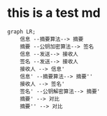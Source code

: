 # this is a test md```mermaidgraph LR;	信息 --摘要算法--> 摘要	摘要 --公钥加密算法--> 签名	信息 --发送--> 接收人	签名 --发送--> 接收人	接收人 --> 信息'	信息' --摘要算法--> 摘要''	接收人 --> 签名'	签名' --公钥解密算法--> 摘要'	摘要' --> 对比	摘要'' --> 对比```